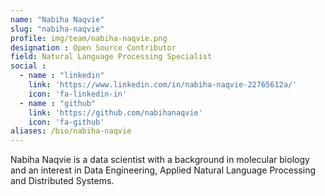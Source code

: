 ```yaml
---
name: "Nabiha Naqvie"
slug: "nabiha-naqvie"
profile: img/team/nabiha-naqvie.png
designation : Open Source Contributor
field: Natural Language Processing Specialist
social :
  - name : "linkedin"
    link: 'https://www.linkedin.com/in/nabiha-naqvie-22765612a/'
    icon: 'fa-linkedin-in'
  - name : "github"
    link: 'https://github.com/nabihanaqvie'
    icon: 'fa-github'
aliases: /bio/nabiha-naqvie
---
```

Nabiha Naqvie is a data scientist with a background in molecular biology and an interest in Data Engineering, Applied Natural Language Processing and Distributed Systems.